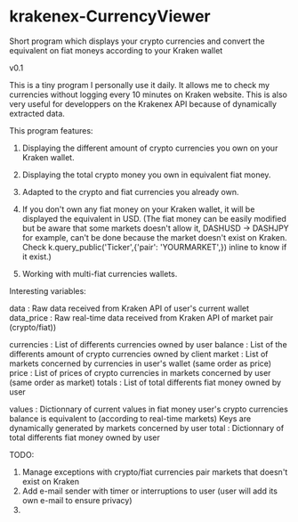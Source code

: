 # krakenex-CurrencyViewer
Short program which displays your crypto currencies and convert the equivalent on fiat moneys according to your Kraken wallet

v0.1

This is a tiny program I personally use it daily.
It allows me to check my currencies without logging every 10 minutes on Kraken website.
This is also very useful for developpers on the Krakenex API because of dynamically extracted data.

This program features:

1.    Displaying the different amount of crypto currencies you own on your Kraken wallet.

2.    Displaying the total crypto money you own in equivalent fiat money.

3.    Adapted to the crypto and fiat currencies you already own.

4.    If you don't own any fiat money on your Kraken wallet, it will be displayed the equivalent in USD.
	  (The fiat money can be easily modified but be aware that some markets doesn't allow it,
      DASHUSD -> DASHJPY for example, can't be done because the market doesn't exist on Kraken.
      Check k.query_public('Ticker',{'pair': 'YOURMARKET',}) inline to know if it exist.)
	  
5.    Working with multi-fiat currencies wallets.

Interesting variables:

data : Raw data received from Kraken API of user's current wallet
data_price : Raw real-time data received from Kraken API of market pair (crypto/fiat))

currencies : List of differents currencies owned by user
balance : List of the differents amount of crypto currencies owned by client
market :  List of markets concerned by currencies in user's wallet (same order as price)
price : List of prices of crypto currencies in markets concerned by user (same order as market)
totals : List of total differents fiat money owned by user

values : Dictionnary of current values in fiat money user's crypto currencies balance is equivalent to (according to real-time markets)
		Keys are dynamically generated by markets concerned by user
total : Dictionnary of total differents fiat money owned by user



	
TODO:
1. Manage exceptions with crypto/fiat currencies pair markets that doesn't exist on Kraken
2. Add e-mail sender with timer or interruptions to user (user will add its own e-mail to ensure privacy)
3. 
